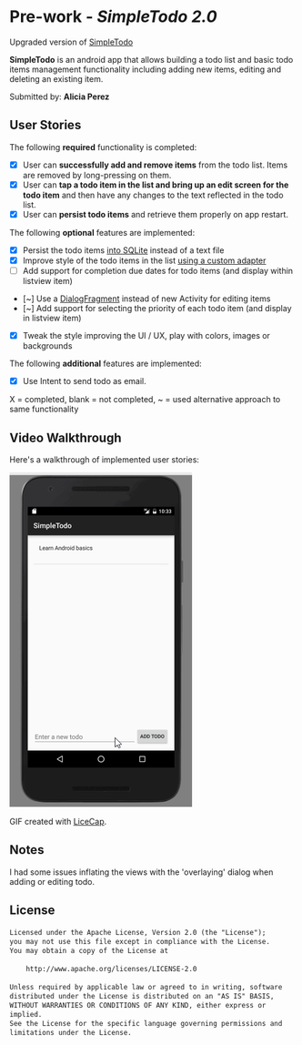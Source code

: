 # Pre-work - *SimpleTodo 2.0*
Upgraded version of [SimpleTodo](https://www.github.com/aliciaphes/SimpleTodo)

**SimpleTodo** is an android app that allows building a todo list and basic todo items management functionality including adding new items, editing and deleting an existing item.

Submitted by: **Alicia Perez**

## User Stories

The following **required** functionality is completed:

* [X] User can **successfully add and remove items** from the todo list. Items are removed by long-pressing on them.
* [X] User can **tap a todo item in the list and bring up an edit screen for the todo item** and then have any changes to the text reflected in the todo list.
* [X] User can **persist todo items** and retrieve them properly on app restart.

The following **optional** features are implemented:

* [X] Persist the todo items [into SQLite](http://guides.codepath.com/android/Persisting-Data-to-the-Device#sqlite) instead of a text file
* [X] Improve style of the todo items in the list [using a custom adapter](http://guides.codepath.com/android/Using-an-ArrayAdapter-with-ListView)
* [ ] Add support for completion due dates for todo items (and display within listview item)
* [~] Use a [DialogFragment](http://guides.codepath.com/android/Using-DialogFragment) instead of new Activity for editing items
* [~] Add support for selecting the priority of each todo item (and display in listview item)
* [X] Tweak the style improving the UI / UX, play with colors, images or backgrounds

The following **additional** features are implemented:

* [X] Use Intent to send todo as email.


X = completed, blank = not completed, ~ = used alternative approach to same functionality



## Video Walkthrough

Here's a walkthrough of implemented user stories:

<img src='https://raw.githubusercontent.com/aliciaphes/SimpleTodo/master/app/src/main/res/gif/SimpleTodo.gif' title='Video Walkthrough' alt='Video Walkthrough' />

GIF created with [LiceCap](http://www.cockos.com/licecap/).

## Notes

I had some issues inflating the views with the 'overlaying' dialog when adding or editing todo.

## License

    Licensed under the Apache License, Version 2.0 (the "License");
    you may not use this file except in compliance with the License.
    You may obtain a copy of the License at

        http://www.apache.org/licenses/LICENSE-2.0

    Unless required by applicable law or agreed to in writing, software
    distributed under the License is distributed on an "AS IS" BASIS,
    WITHOUT WARRANTIES OR CONDITIONS OF ANY KIND, either express or implied.
    See the License for the specific language governing permissions and
    limitations under the License.

